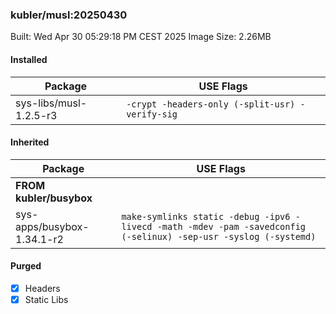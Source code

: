 ### kubler/musl:20250430

Built: Wed Apr 30 05:29:18 PM CEST 2025
Image Size: 2.26MB

#### Installed
Package | USE Flags
--------|----------
sys-libs/musl-1.2.5-r3 | `-crypt -headers-only (-split-usr) -verify-sig`
#### Inherited
Package | USE Flags
--------|----------
**FROM kubler/busybox** |
sys-apps/busybox-1.34.1-r2 | `make-symlinks static -debug -ipv6 -livecd -math -mdev -pam -savedconfig (-selinux) -sep-usr -syslog (-systemd)`

#### Purged
- [x] Headers
- [x] Static Libs
